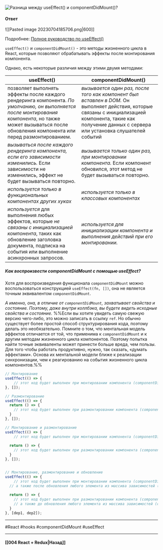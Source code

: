 ![Разница между `useEffect()` и `componentDidMount()`?](https://youtu.be/xZLxdts7ZW4?t=754)

#### Ответ

![[Pasted image 20230704185706.png|600]]

Подробнее: [Полное руководство по useEffect()](https://habr.com/ru/companies/ruvds/articles/445276/)

`useEffect()` и `componentDidMount()` - это методы жизненного цикла в React, которые позволяют обрабатывать эффекты после монтирования компонента. 

Однако, есть некоторые различия между этими двумя методами:

| useEffect()                                                                                                                                                                                                      | componentDidMount()                                                                                                                                                                                           |
| ---------------------------------------------------------------------------------------------------------------------------------------------------------------------------------------------------------------- | ------------------------------------------------------------------------------------------------------------------------------------------------------------------------------------------------------------- |
| позволяет выполнять эффекты после каждого рендеринга компонента. *По умолчанию, он выполняется после монтирования компонента*, но также может вызываться после обновления компонента или перед размонтированием.   | *вызывается один раз, после того как компонент был вставлен в DOM.* Он выполняет действия, которые связаны с инициализацией компонента, такие как получение данных с сервера или установка слушателей событий |
| *вызываться после каждого рендеринга компонента, если его зависимости изменились.* Если зависимости не изменились, эффект не будет вызываться повторно.                                                            | *вызывается только один раз, при монтировании компонента.* Если компонент обновился, этот метод не будет вызываться повторно.                                                                                 |
| *используется только в функциональных компонентах других хуках*                                                                                                                                                    | *используется только в классовых компонентах*                                                                                                                                                                   |
| *используется* для выполнения любых эффектов, которые *не связаны с инициализацией компонента*, таких как обновление заголовка документа, подписка на события или выполнение асинхронных запросов.                   | *используется для инициализации компонента и выполнения действий при его монтировании.*                                                                                                                         |
##### Как воспроизвести componentDidMount с помощью useEffect?

Хотя для воспроизведения функционала `componentDidMount` можно воспользоваться конструкцией `useEffect(fn, [])`, она не является точным эквивалентом `componentDidMount`. 

*А именно, она, в отличие от `componentDidMount`, захватывает свойства и состояние. Поэтому, даже внутри коллбэка, вы будете видеть исходные свойства и состояние.* %%Если вы хотите увидеть самую свежую версию чего-либо, это можно записать в ссылку `ref`. Но обычно существует более простой способ структурирования кода, поэтому делать это необязательно. Помните о том, что ментальная модель эффектов отличается от той, что применима к `componentDidMount` и к другим методам жизненного цикла компонентов. Поэтому попытка найти точные эквиваленты может принести больше вреда, чем пользы. Для того чтобы работать продуктивно, нужно, так сказать, «думать эффектами». Основа их ментальной модели ближе к реализации синхронизации, чем к реагированию на события жизненного цикла компонентов.%%

```jsx
// Монтирование
useEffect(() => {
	// этот код будет выполнен при монтировании компонента (componentDidMount)
}, []);

// Размонтирование
useEffect(() => {
  return () => {
  	// этот код будет выполнен при размонтировании компонента (componentWillUnmount)
  }
}, []);

// Монтирование и размонтирование
useEffect(() => {
	// этот код будет выполнен при монтировании компонента (componentDidMount)
  
  return () => {
  	// этот код будет выполнен при размонтировании компонента (componentWillUnmount)
  }
}, []);


// Монтирование, размонтирование и обновление
useEffect(() => {
	// этот код будет выполнен при монтировании компонента (componentDidMount)
  // а также после обновления любого элемента из массива зависимостей (componentDidUpdate)
  
  return () => {
  	// этот код будет выполнен при размонтировании компонента (componentWillUnmount)
    // а также до обновления любого элемента из массива зависимостей (componentWillUpdate)
  }
}, [dep1, dep2]);
```


____
#React #hooks #componentDidMount #useEffect 

____

#### [[004 React + Redux|Назад]]